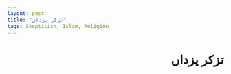 ```yaml
---
layout: post
title: "تزکر یزداں"
tags: Skepticism, Islam, Religion
---
```

<div id="output_outer"><style scoped>@import url(https://fonts.googleapis.com/earlyaccess/notonastaliqurdudraft.css); #output_inner:not(code):not(pre) { font-family: 'Noto Nastaliq Urdu Draft', serif; } #output_inner code, #output_inner pre { background-color: #dbdde0; } #output_inner pre { padding: 0.5em; } #output_inner .ltr_div :not(code):not(pre) { font-family: "Palatino Linotype", "Book Antiqua", Palatino, serif; } </style> <div id="output_inner" dir="rtl" markdown-to-html="rawText.length === 0 ? placeholder : rawText" class="ng-isolate-scope"><div ng-bind-html="trustedHtml" class="ng-binding"><h1 id="">تزکر یزداں</h1></div></div> </div>
